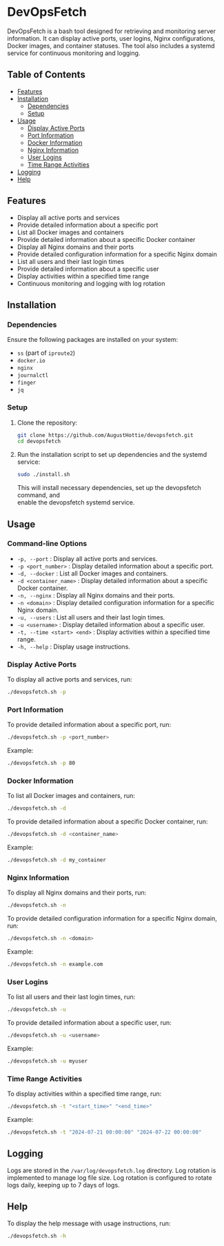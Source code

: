 # DevOpsFetch

DevOpsFetch is a bash tool designed for retrieving and monitoring server information. 
It can display active ports, user logins, Nginx configurations, Docker images, and container statuses. 
The tool also includes a systemd service for continuous monitoring and logging.

## Table of Contents
- [Features](#features)
- [Installation](#installation)
  - [Dependencies](#dependencies)
  - [Setup](#setup)
- [Usage](#usage)
  - [Display Active Ports](#display-active-ports)
  - [Port Information](#port-information)
  - [Docker Information](#docker-information)
  - [Nginx Information](#nginx-information)
  - [User Logins](#user-logins)
  - [Time Range Activities](#time-range-activities)
- [Logging](#logging)
- [Help](#help)

## Features

- Display all active ports and services
- Provide detailed information about a specific port
- List all Docker images and containers
- Provide detailed information about a specific Docker container
- Display all Nginx domains and their ports
- Provide detailed configuration information for a specific Nginx domain
- List all users and their last login times
- Provide detailed information about a specific user
- Display activities within a specified time range
- Continuous monitoring and logging with log rotation

## Installation

### Dependencies

Ensure the following packages are installed on your system:
- `ss` (part of `iproute2`)
- `docker.io`
- `nginx`
- `journalctl`
- `finger`
- `jq`

### Setup

1. Clone the repository:
   ```bash
   git clone https://github.com/AugustHottie/devopsfetch.git
   cd devopsfetch
   ```

2. Run the installation script to set up dependencies and the systemd service:
   ```bash
   sudo ./install.sh
   ```
   This will install necessary dependencies, set up the devopsfetch command, and   
   enable the devopsfetch systemd service.

## Usage
### Command-line Options

- `-p, --port` : Display all active ports and services.
- `-p <port_number>` : Display detailed information about a specific port.
- `-d, --docker` : List all Docker images and containers.
- `-d <container_name>` : Display detailed information about a specific Docker container.
- `-n, --nginx` : Display all Nginx domains and their ports.
- `-n <domain>` : Display detailed configuration information for a specific Nginx domain.
- `-u, --users` : List all users and their last login times.
- `-u <username>` : Display detailed information about a specific user.
- `-t, --time <start> <end>` : Display activities within a specified time range.
- `-h, --help` : Display usage instructions.
### Display Active Ports

To display all active ports and services, run:
```bash
./devopsfetch.sh -p
```

### Port Information

To provide detailed information about a specific port, run:
```bash
./devopsfetch.sh -p <port_number>
```
Example:
```bash
./devopsfetch.sh -p 80
```

### Docker Information

To list all Docker images and containers, run:
```bash
./devopsfetch.sh -d
```

To provide detailed information about a specific Docker container, run:
```bash
./devopsfetch.sh -d <container_name>
```
Example:
```bash
./devopsfetch.sh -d my_container
```

### Nginx Information

To display all Nginx domains and their ports, run:
```bash
./devopsfetch.sh -n
```

To provide detailed configuration information for a specific Nginx domain, run:
```bash
./devopsfetch.sh -n <domain>
```
Example:
```bash
./devopsfetch.sh -n example.com
```

### User Logins

To list all users and their last login times, run:
```bash
./devopsfetch.sh -u
```

To provide detailed information about a specific user, run:
```bash
./devopsfetch.sh -u <username>
```
Example:
```bash
./devopsfetch.sh -u myuser
```

### Time Range Activities

To display activities within a specified time range, run:
```bash
./devopsfetch.sh -t "<start_time>" "<end_time>"
```
Example:
```bash
./devopsfetch.sh -t "2024-07-21 00:00:00" "2024-07-22 00:00:00"
```

## Logging

Logs are stored in the `/var/log/devopsfetch.log` directory. Log rotation is implemented to manage log file size. Log rotation is configured to rotate logs daily, keeping up to 7 days of logs.

## Help

To display the help message with usage instructions, run:
```bash
./devopsfetch.sh -h
```

